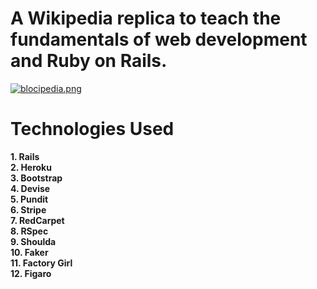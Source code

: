 # A Wikipedia replica to teach the fundamentals of web development and Ruby on Rails.

[![blocipedia.png](https://s20.postimg.cc/72qdb02bx/blocipedia.png)](https://postimg.cc/image/wlipo0lvt/)

# Technologies Used
**1. Rails<br>
  2. Heroku<br>
  3. Bootstrap<br>
  4. Devise<br>
  5. Pundit<br>
  6. Stripe<br>
  7. RedCarpet<br>
  8. RSpec<br>
  9. Shoulda<br>
 10. Faker<br>
 11. Factory Girl<br>
 12. Figaro**<br>
